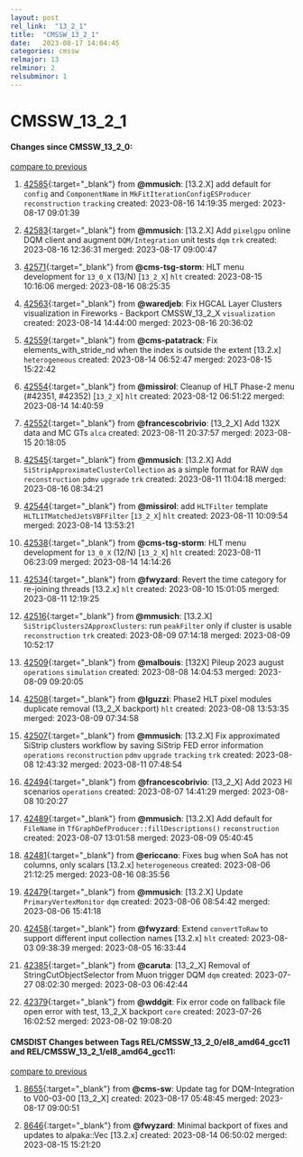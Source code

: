 ```yaml
---
layout: post
rel_link:  "13_2_1"
title:  "CMSSW_13_2_1"
date:   2023-08-17 14:04:45
categories: cmssw
relmajor: 13
relminor: 2
relsubminor: 1
---
```


# CMSSW_13_2_1
#### Changes since CMSSW_13_2_0:
[compare to previous](https://github.com/cms-sw/cmssw/compare/CMSSW_13_2_0...CMSSW_13_2_1)



1. [42585](http://github.com/cms-sw/cmssw/pull/42585){:target="_blank"}  from **@mmusich**: [13.2.X] add default for `config` and `ComponentName` in `MkFitIterationConfigESProducer` `reconstruction` `tracking` created: 2023-08-16 14:19:35 merged: 2023-08-17 09:01:39

2. [42583](http://github.com/cms-sw/cmssw/pull/42583){:target="_blank"}  from **@mmusich**: [13.2.X] Add `pixelgpu` online DQM client and augment `DQM/Integration` unit tests `dqm` `trk` created: 2023-08-16 12:36:31 merged: 2023-08-17 09:00:47

3. [42571](http://github.com/cms-sw/cmssw/pull/42571){:target="_blank"}  from **@cms-tsg-storm**: HLT menu development for `13_0_X` (13/N) [`13_2_X`] `hlt` created: 2023-08-15 10:16:06 merged: 2023-08-16 08:25:35

4. [42563](http://github.com/cms-sw/cmssw/pull/42563){:target="_blank"}  from **@waredjeb**: Fix HGCAL Layer Clusters visualization in Fireworks - Backport CMSSW_13_2_X `visualization` created: 2023-08-14 14:44:00 merged: 2023-08-16 20:36:02

5. [42559](http://github.com/cms-sw/cmssw/pull/42559){:target="_blank"}  from **@cms-patatrack**: Fix elements_with_stride_nd when the index is outside the extent [13.2.x] `heterogeneous` created: 2023-08-14 06:52:47 merged: 2023-08-15 15:22:42

6. [42554](http://github.com/cms-sw/cmssw/pull/42554){:target="_blank"}  from **@missirol**: Cleanup of HLT Phase-2 menu (#42351, #42352) [`13_2_X`] `hlt` created: 2023-08-12 06:51:22 merged: 2023-08-14 14:40:59

7. [42552](http://github.com/cms-sw/cmssw/pull/42552){:target="_blank"}  from **@francescobrivio**: [13_2_X] Add 132X data and MC GTs `alca` created: 2023-08-11 20:37:57 merged: 2023-08-15 20:18:05

8. [42545](http://github.com/cms-sw/cmssw/pull/42545){:target="_blank"}  from **@mmusich**: [13.2.X] Add `SiStripApproximateClusterCollection` as a simple format for RAW  `dqm` `reconstruction` `pdmv` `upgrade` `trk` created: 2023-08-11 11:04:18 merged: 2023-08-16 08:34:21

9. [42544](http://github.com/cms-sw/cmssw/pull/42544){:target="_blank"}  from **@missirol**: add `HLTFilter` template `HLTL1TMatchedJetsVBFFilter` [`13_2_X`] `hlt` created: 2023-08-11 10:09:54 merged: 2023-08-14 13:53:21

10. [42538](http://github.com/cms-sw/cmssw/pull/42538){:target="_blank"}  from **@cms-tsg-storm**: HLT menu development for `13_0_X` (12/N) [`13_2_X`] `hlt` created: 2023-08-11 06:23:09 merged: 2023-08-14 14:14:26

11. [42534](http://github.com/cms-sw/cmssw/pull/42534){:target="_blank"}  from **@fwyzard**: Revert the time category for re-joining threads [13.2.x] `hlt` created: 2023-08-10 15:01:05 merged: 2023-08-11 12:19:25

12. [42516](http://github.com/cms-sw/cmssw/pull/42516){:target="_blank"}  from **@mmusich**: [13.2.X] `SiStripClusters2ApproxClusters`: run `peakFilter` only if cluster is usable `reconstruction` `trk` created: 2023-08-09 07:14:18 merged: 2023-08-09 10:52:17

13. [42509](http://github.com/cms-sw/cmssw/pull/42509){:target="_blank"}  from **@malbouis**: [132X] Pileup 2023 august `operations` `simulation` created: 2023-08-08 14:04:53 merged: 2023-08-09 09:20:05

14. [42508](http://github.com/cms-sw/cmssw/pull/42508){:target="_blank"}  from **@lguzzi**: Phase2 HLT pixel modules duplicate removal (13_2_X backport) `hlt` created: 2023-08-08 13:53:35 merged: 2023-08-09 07:34:58

15. [42507](http://github.com/cms-sw/cmssw/pull/42507){:target="_blank"}  from **@mmusich**: [13.2.X] Fix approximated SiStrip clusters workflow by saving SiStrip FED error information `operations` `reconstruction` `pdmv` `upgrade` `tracking` `trk` created: 2023-08-08 12:43:32 merged: 2023-08-11 07:48:54

16. [42494](http://github.com/cms-sw/cmssw/pull/42494){:target="_blank"}  from **@francescobrivio**: [13_2_X] Add 2023 HI scenarios `operations` created: 2023-08-07 14:41:29 merged: 2023-08-08 10:20:27

17. [42489](http://github.com/cms-sw/cmssw/pull/42489){:target="_blank"}  from **@mmusich**: [13.2.X] Add default for `FileName` in `TfGraphDefProducer::fillDescriptions()` `reconstruction` created: 2023-08-07 13:01:58 merged: 2023-08-09 05:40:45

18. [42481](http://github.com/cms-sw/cmssw/pull/42481){:target="_blank"}  from **@ericcano**: Fixes bug when SoA has not columns, only scalars [13.2.x] `heterogeneous` created: 2023-08-06 21:12:25 merged: 2023-08-16 08:35:56

19. [42479](http://github.com/cms-sw/cmssw/pull/42479){:target="_blank"}  from **@mmusich**: [13.2.X] Update `PrimaryVertexMonitor` `dqm` created: 2023-08-06 08:54:42 merged: 2023-08-06 15:41:18

20. [42458](http://github.com/cms-sw/cmssw/pull/42458){:target="_blank"}  from **@fwyzard**: Extend `convertToRaw` to support different input collection names [13.2.x] `hlt` created: 2023-08-03 09:38:39 merged: 2023-08-05 16:33:44

21. [42385](http://github.com/cms-sw/cmssw/pull/42385){:target="_blank"}  from **@caruta**: [13_2_X] Removal of StringCutObjectSelector from Muon trigger DQM `dqm` created: 2023-07-27 08:02:30 merged: 2023-08-03 06:42:44

22. [42379](http://github.com/cms-sw/cmssw/pull/42379){:target="_blank"}  from **@wddgit**: Fix error code on fallback file open error with test, 13_2_X backport `core` created: 2023-07-26 16:02:52 merged: 2023-08-02 19:08:20

#### CMSDIST Changes between Tags REL/CMSSW_13_2_0/el8_amd64_gcc11 and REL/CMSSW_13_2_1/el8_amd64_gcc11:
[compare to previous](https://github.com/cms-sw/cmsdist/compare/REL/CMSSW_13_2_0/el8_amd64_gcc11...REL/CMSSW_13_2_1/el8_amd64_gcc11)



1. [8655](http://github.com/cms-sw/cmsdist/pull/8655){:target="_blank"}  from **@cms-sw**: Update tag for DQM-Integration to V00-03-00 [13_2_X] created: 2023-08-17 05:48:45 merged: 2023-08-17 09:00:51

2. [8646](http://github.com/cms-sw/cmsdist/pull/8646){:target="_blank"}  from **@fwyzard**: Minimal backport of fixes and updates to alpaka::Vec [13.2.x] created: 2023-08-14 06:50:02 merged: 2023-08-15 15:21:20
